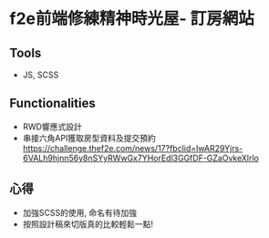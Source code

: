 # f2e前端修練精神時光屋- 訂房網站
## Tools
* JS, SCSS
## Functionalities
* RWD響應式設計
* 串接六角API獲取房型資料及提交預約
https://challenge.thef2e.com/news/17?fbclid=IwAR29Yjrs-6VALh9hjnn56y8nSYyRWwGx7YHorEdl3GGfDF-GZaOvkeXlrlo
## 心得
* 加強SCSS的使用, 命名有待加強
* 按照設計稿來切版真的比較輕鬆一點!
